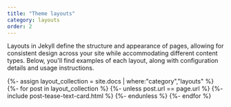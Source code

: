 ```yaml
---
title: "Theme layouts"
category: layouts
order: 2
---
```


Layouts in Jekyll define the structure and appearance of pages, allowing for consistent design across your site while accommodating different content types. Below, you'll find examples of each layout, along with configuration details and usage instructions.

{%- assign layout_collection = site.docs | where:"category","layouts" %}
{%- for post in layout_collection %}
{%- unless post.url == page.url %}
{%- include post-tease-text-card.html %}
{%- endunless %}
{%- endfor %}
